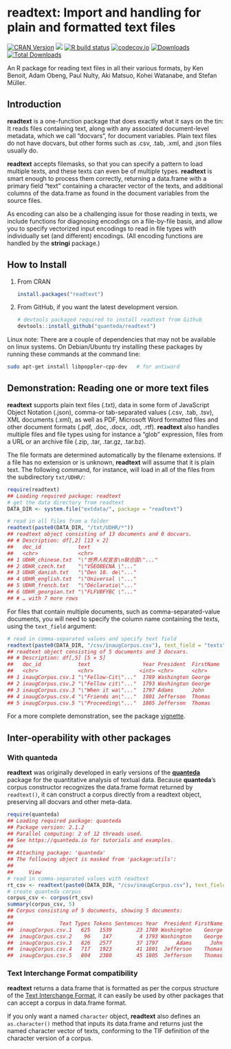 <!-- README.md is generated from README.Rmd. Please edit that file -->

# readtext: Import and handling for plain and formatted text files

<!-- badges: start -->

[![CRAN
Version](http://www.r-pkg.org/badges/version/readtext)](https://CRAN.R-project.org/package=readtext)
[![](https://img.shields.io/badge/devel%20version-0.80-royalblue.svg)](https://github.com/quanteda/readtext)
[![R build
status](https://github.com/quanteda/readtext/workflows/R-CMD-check/badge.svg)](https://github.com/quanteda/readtext/actions)
[![codecov.io](https://codecov.io/github/quanteda/readtext/coverage.svg?branch=master)](https://codecov.io/gh/quanteda/readtext/branch/master)
[![Downloads](http://cranlogs.r-pkg.org/badges/readtext)](https://CRAN.R-project.org/package=readtext)
[![Total
Downloads](https://cranlogs.r-pkg.org/badges/grand-total/readtext?color=orange)](https://CRAN.R-project.org/package=readtext)
<!-- badges: end -->

An R package for reading text files in all their various formats, by Ken
Benoit, Adam Obeng, Paul Nulty, Aki Matsuo, Kohei Watanabe, and Stefan
Müller.

## Introduction

**readtext** is a one-function package that does exactly what it says on
the tin: It reads files containing text, along with any associated
document-level metadata, which we call “docvars”, for document
variables. Plain text files do not have docvars, but other forms such as
.csv, .tab, .xml, and .json files usually do.

**readtext** accepts filemasks, so that you can specify a pattern to
load multiple texts, and these texts can even be of multiple types.
**readtext** is smart enough to process them correctly, returning a
data.frame with a primary field “text” containing a character vector of
the texts, and additional columns of the data.frame as found in the
document variables from the source files.

As encoding can also be a challenging issue for those reading in texts,
we include functions for diagnosing encodings on a file-by-file basis,
and allow you to specify vectorized input encodings to read in file
types with individually set (and different) encodings. (All encoding
functions are handled by the **stringi** package.)

## How to Install

1.  From CRAN
    
    ``` r
    install.packages("readtext")
    ```

2.  From GitHub, if you want the latest development version.
    
    ``` r
    # devtools packaged required to install readtext from Github 
    devtools::install_github("quanteda/readtext") 
    ```

Linux note: There are a couple of dependencies that may not be available
on linux systems. On Debian/Ubuntu try installing these packages by
running these commands at the command line:

``` bash
sudo apt-get install libpoppler-cpp-dev   # for antiword
```

## Demonstration: Reading one or more text files

**readtext** supports plain text files (.txt), data in some form of
JavaScript Object Notation (.json), comma-or tab-separated values (.csv,
.tab, .tsv), XML documents (.xml), as well as PDF, Microsoft Word
formatted files and other document formats (.pdf, .doc, .docx, .odt,
.rtf). **readtext** also handles multiple files and file types using for
instance a “glob” expression, files from a URL or an archive file (.zip,
.tar, .tar.gz, .tar.bz).

The file formats are determined automatically by the filename
extensions. If a file has no extension or is unknown, **readtext** will
assume that it is plain text. The following command, for instance, will
load in all of the files from the subdirectory `txt/UDHR/`:

``` r
require(readtext)
## Loading required package: readtext
# get the data directory from readtext
DATA_DIR <- system.file("extdata/", package = "readtext")

# read in all files from a folder
readtext(paste0(DATA_DIR, "/txt/UDHR/*"))
## readtext object consisting of 13 documents and 0 docvars.
## # Description: df[,2] [13 × 2]
##   doc_id            text                         
##   <chr>             <chr>                        
## 1 UDHR_chinese.txt  "\"世界人权宣言\n联合国\"..."
## 2 UDHR_czech.txt    "\"VŠEOBECNÁ \"..."          
## 3 UDHR_danish.txt   "\"Den 10. de\"..."          
## 4 UDHR_english.txt  "\"Universal \"..."          
## 5 UDHR_french.txt   "\"Déclaratio\"..."          
## 6 UDHR_georgian.txt "\"FLFVBFYBC \"..."          
## # … with 7 more rows
```

For files that contain multiple documents, such as comma-separated-value
documents, you will need to specify the column name containing the
texts, using the `text_field` argument:

``` r
# read in comma-separated values and specify text field
readtext(paste0(DATA_DIR, "/csv/inaugCorpus.csv"), text_field = "texts")
## readtext object consisting of 5 documents and 3 docvars.
## # Description: df[,5] [5 × 5]
##   doc_id            text                 Year President  FirstName
##   <chr>             <chr>               <int> <chr>      <chr>    
## 1 inaugCorpus.csv.1 "\"Fellow-Cit\"..."  1789 Washington George   
## 2 inaugCorpus.csv.2 "\"Fellow cit\"..."  1793 Washington George   
## 3 inaugCorpus.csv.3 "\"When it wa\"..."  1797 Adams      John     
## 4 inaugCorpus.csv.4 "\"Friends an\"..."  1801 Jefferson  Thomas   
## 5 inaugCorpus.csv.5 "\"Proceeding\"..."  1805 Jefferson  Thomas
```

For a more complete demonstration, see the package
[vignette](https://readtext.quanteda.io/articles/readtext_vignette.html).

## Inter-operability with other packages

### With **quanteda**

**readtext** was originally developed in early versions of the
[**quanteda**](http:/github.com/quanteda/quanteda) package for the
quantitative analysis of textual data. Because **quanteda**’s corpus
constructor recognizes the data.frame format returned by `readtext()`,
it can construct a corpus directly from a readtext object, preserving
all docvars and other meta-data.

``` r
require(quanteda)
## Loading required package: quanteda
## Package version: 2.1.2
## Parallel computing: 2 of 12 threads used.
## See https://quanteda.io for tutorials and examples.
## 
## Attaching package: 'quanteda'
## The following object is masked from 'package:utils':
## 
##     View
# read in comma-separated values with readtext
rt_csv <- readtext(paste0(DATA_DIR, "/csv/inaugCorpus.csv"), text_field = "texts")
# create quanteda corpus
corpus_csv <- corpus(rt_csv)
summary(corpus_csv, 5)
## Corpus consisting of 5 documents, showing 5 documents:
## 
##               Text Types Tokens Sentences Year  President FirstName
##  inaugCorpus.csv.1   625   1539        23 1789 Washington    George
##  inaugCorpus.csv.2    96    147         4 1793 Washington    George
##  inaugCorpus.csv.3   826   2577        37 1797      Adams      John
##  inaugCorpus.csv.4   717   1923        41 1801  Jefferson    Thomas
##  inaugCorpus.csv.5   804   2380        45 1805  Jefferson    Thomas
```

### Text Interchange Format compatibility

**readtext** returns a data.frame that is formatted as per the corpus
structure of the [Text Interchange
Format](https://github.com/ropensci/tif), it can easily be used by other
packages that can accept a corpus in data.frame format.

If you only want a named `character` object, **readtext** also defines
an `as.character()` method that inputs its data.frame and returns just
the named character vector of texts, conforming to the TIF definition of
the character version of a corpus.
